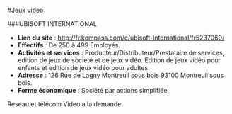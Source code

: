 #Jeux video

###UBISOFT INTERNATIONAL

+ **Lien du site** : http://fr.kompass.com/c/ubisoft-international/fr5237069/
+ **Effectifs** : De 250 à 499 Employés.
+ **Activités et services** : Producteur/Distributeur/Prestataire de services, edition de jeux de société et de jeux vidéo. Edition de jeux vidéo pour enfants et edition de jeux vidéo pour adultes.
+ **Adresse** : 126 Rue de Lagny Montreuil sous bois 93100 Montreuil sous bois.
+ **Forme économique** : Société par actions simplifiée

Reseau et télécom
Video a la demande
